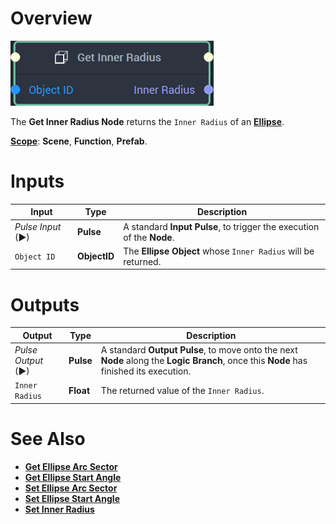 # Overview

![The Get Inner Radius Node.](../../../.gitbook/assets/getinnerradiusnode20241.png)

The **Get Inner Radius Node** returns the `Inner Radius` of an [**Ellipse**](../../../objects-and-types/scene2d-objects/figma/figmaellipse.md).

[**Scope**](../../overview.md#scopes): **Scene**, **Function**, **Prefab**.


# Inputs

|Input|Type|Description|
|---|---|---|
|*Pulse Input* (►)|**Pulse**|A standard **Input Pulse**, to trigger the execution of the **Node**.|
|`Object ID`|**ObjectID**|The **Ellipse Object** whose `Inner Radius` will be returned.|

# Outputs

|Output|Type|Description|
|---|---|---|
|*Pulse Output* (►)|**Pulse**|A standard **Output Pulse**, to move onto the next **Node** along the **Logic Branch**, once this **Node** has finished its execution.|
|`Inner Radius`|**Float**|The returned value of the `Inner Radius`.

# See Also

* [**Get Ellipse Arc Sector**](get-ellipse-arc-sector.md)
* [**Get Ellipse Start Angle**](get-ellipse-start-angle.md)
* [**Set Ellipse Arc Sector**](set-ellipse-arc-sector.md)
* [**Set Ellipse Start Angle**](set-ellipse-start-angle.md)
* [**Set Inner Radius**](set-inner-radius.md)

